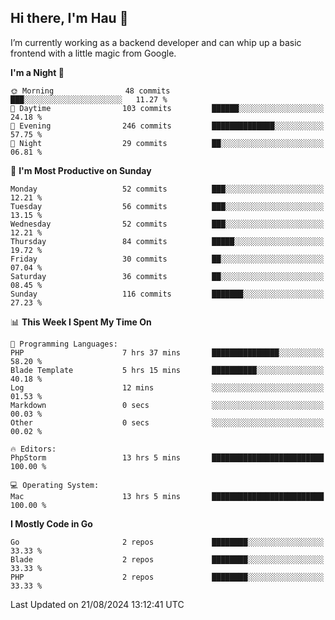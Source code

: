 ## Hi there, I'm Hau 👋
I’m currently working as a backend developer and can whip up a basic frontend with a little magic from Google. 

<!--START_SECTION:waka-->
**I'm a Night 🦉** 

```text
🌞 Morning                48 commits          ███░░░░░░░░░░░░░░░░░░░░░░   11.27 % 
🌆 Daytime                103 commits         ██████░░░░░░░░░░░░░░░░░░░   24.18 % 
🌃 Evening                246 commits         ██████████████░░░░░░░░░░░   57.75 % 
🌙 Night                  29 commits          ██░░░░░░░░░░░░░░░░░░░░░░░   06.81 % 
```
📅 **I'm Most Productive on Sunday** 

```text
Monday                   52 commits          ███░░░░░░░░░░░░░░░░░░░░░░   12.21 % 
Tuesday                  56 commits          ███░░░░░░░░░░░░░░░░░░░░░░   13.15 % 
Wednesday                52 commits          ███░░░░░░░░░░░░░░░░░░░░░░   12.21 % 
Thursday                 84 commits          █████░░░░░░░░░░░░░░░░░░░░   19.72 % 
Friday                   30 commits          ██░░░░░░░░░░░░░░░░░░░░░░░   07.04 % 
Saturday                 36 commits          ██░░░░░░░░░░░░░░░░░░░░░░░   08.45 % 
Sunday                   116 commits         ███████░░░░░░░░░░░░░░░░░░   27.23 % 
```


📊 **This Week I Spent My Time On** 

```text
💬 Programming Languages: 
PHP                      7 hrs 37 mins       ███████████████░░░░░░░░░░   58.20 % 
Blade Template           5 hrs 15 mins       ██████████░░░░░░░░░░░░░░░   40.18 % 
Log                      12 mins             ░░░░░░░░░░░░░░░░░░░░░░░░░   01.53 % 
Markdown                 0 secs              ░░░░░░░░░░░░░░░░░░░░░░░░░   00.03 % 
Other                    0 secs              ░░░░░░░░░░░░░░░░░░░░░░░░░   00.02 % 

🔥 Editors: 
PhpStorm                 13 hrs 5 mins       █████████████████████████   100.00 % 

💻 Operating System: 
Mac                      13 hrs 5 mins       █████████████████████████   100.00 % 
```

**I Mostly Code in Go** 

```text
Go                       2 repos             ████████░░░░░░░░░░░░░░░░░   33.33 % 
Blade                    2 repos             ████████░░░░░░░░░░░░░░░░░   33.33 % 
PHP                      2 repos             ████████░░░░░░░░░░░░░░░░░   33.33 % 
```




 Last Updated on 21/08/2024 13:12:41 UTC
<!--END_SECTION:waka-->
